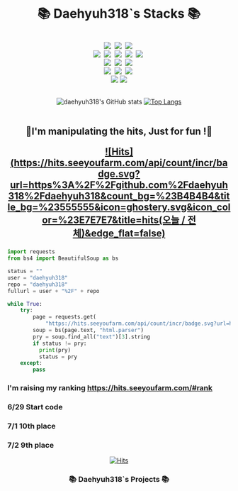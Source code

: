 <h1 align=center>📚 Daehyuh318`s Stacks 📚</h1>

<div align=center> 
  <br>
  <img src="https://img.shields.io/badge/java-007396?style=for-the-badge&logo=java&logoColor=white">&nbsp
  <img src="https://img.shields.io/badge/python-3776AB?style=for-the-badge&logo=python&logoColor=white">&nbsp
   <img src="https://img.shields.io/badge/autohotkey-334455?style=for-the-badge&logo=autohotkey&logoColor=white">&nbsp
  <br>
  <img src="https://img.shields.io/badge/html5-E34F26?style=for-the-badge&logo=html5&logoColor=white">&nbsp
  <img src="https://img.shields.io/badge/css-1572B6?style=for-the-badge&logo=css3&logoColor=white">&nbsp
  <img src="https://img.shields.io/badge/javascript-F7DF1E?style=for-the-badge&logo=javascript&logoColor=black">&nbsp
  <img src="https://img.shields.io/badge/jquery-0769AD?style=for-the-badge&logo=jquery&logoColor=white">&nbsp
    <img src="https://img.shields.io/badge/bootstrap-7952B3?style=for-the-badge&logo=bootstrap&logoColor=white">&nbsp
  <br>
  <img src="https://img.shields.io/badge/oracle-F80000?style=for-the-badge&logo=oracle&logoColor=white">&nbsp
  <img src="https://img.shields.io/badge/mysql-4479A1?style=for-the-badge&logo=mysql&logoColor=white">&nbsp
  <img src="https://img.shields.io/badge/mariaDB-003545?style=for-the-badge&logo=mariaDB&logoColor=white">&nbsp
  <br>
  <img src="https://img.shields.io/badge/linux-FCC624?style=for-the-badge&logo=linux&logoColor=black">&nbsp
  <img src="https://img.shields.io/badge/amazonaws-232F3E?style=for-the-badge&logo=amazonaws&logoColor=white">&nbsp
  <img src="https://img.shields.io/badge/apache tomcat-F8DC75?style=for-the-badge&logo=apachetomcat&logoColor=white">&nbsp
  <br>
  <img src="https://img.shields.io/badge/git-F05032?style=for-the-badge&logo=git&logoColor=white">  
  <img src="https://img.shields.io/badge/github-181717?style=for-the-badge&logo=github&logoColor=white">
  <br><br>
    
![daehyuh318's GitHub stats](https://github-readme-stats.vercel.app/api?username=daehyuh318&show_icons=true&theme=gruvbox)
[![Top Langs](https://github-readme-stats.vercel.app/api/top-langs/?username=daehyuh318&layout=compact)](https://github.com/daehyuh318/)   
  <br>
</div>
<h2 align=center>🤪I'm manipulating the hits, Just for fun !🤪

[![Hits](https://hits.seeyoufarm.com/api/count/incr/badge.svg?url=https%3A%2F%2Fgithub.com%2Fdaehyuh318%2Fdaehyuh318&count_bg=%23B4B4B4&title_bg=%23555555&icon=ghostery.svg&icon_color=%23E7E7E7&title=hits(오늘 / 전체)&edge_flat=false)](https://hits.seeyoufarm.com)
</h2>

```python
import requests
from bs4 import BeautifulSoup as bs

status = ""
user = "daehyuh318"
repo = "daehyuh318"
fullurl = user + "%2F" + repo

while True:
    try:
        page = requests.get(
            "https://hits.seeyoufarm.com/api/count/incr/badge.svg?url=https%3A%2F%2Fgithub.com%2F" + fullurl)
        soup = bs(page.text, "html.parser")
        pry = soup.find_all("text")[3].string
        if status != pry:
          print(pry)
          status = pry
    except:
        pass
```

### I'm raising my ranking https://hits.seeyoufarm.com/#rank   
### 6/29 Start code   
### 7/1 10th place     
### 7/2 9th place   
<div align=center>

[![Hits](https://hits.seeyoufarm.com/api/count/incr/badge.svg?url=https%3A%2F%2Fgithub.com%2Fdaehyuh318%2Fdaehyuh318&count_bg=%23B4B4B4&title_bg=%23555555&icon=ghostery.svg&icon_color=%23E7E7E7&title=hits&edge_flat=false)](https://hits.seeyoufarm.com)

</div>


<h3 align=center>📚 Daehyuh318`s Projects 📚</h3>
<!--
<div align=center>
[![Readme Card](https://github-readme-stats.vercel.app/api/pin/?username=daehyuh318&repo=PatrascheProject)](https://github.com/daehyuh318/PatrascheProject)   
[![Readme Card](https://github-readme-stats.vercel.app/api/pin/?username=daehyuh318&repo=ZedProject)](https://github.com/daehyuh318/ZedProject)   
[![Readme Card](https://github-readme-stats.vercel.app/api/pin/?username=daehyuh318&repo=LidarProject)](https://github.com/daehyuh318/LidarProject)   
[![Readme Card](https://github-readme-stats.vercel.app/api/pin/?username=daehyuh318&repo=TrafficLightProject)](https://github.com/daehyuh318/TrafficLightProject)   
[![Readme Card](https://github-readme-stats.vercel.app/api/pin/?username=daehyuh318&repo=University-API)](https://github.com/daehyuh318/University-API)   
[![Readme Card](https://github-readme-stats.vercel.app/api/pin/?username=daehyuh318&repo=Self-Check-Macro)](https://github.com/daehyuh318/Self-Check-Macro)   
</div>
-->


